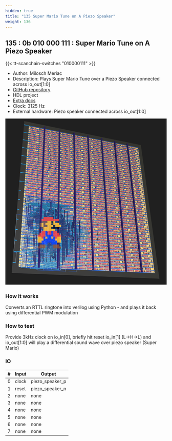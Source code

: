 ```yaml
---
hidden: true
title: "135 Super Mario Tune on A Piezo Speaker"
weight: 136
---
```


## 135 : 0b 010 000 111 : Super Mario Tune on A Piezo Speaker

{{< tt-scanchain-switches "010000111" >}}

* Author: Milosch Meriac
* Description: Plays Super Mario Tune over a Piezo Speaker connected across io_out[1:0]
* [GitHub repository](https://github.com/meriac/tt02-play-tune)
* HDL project
* [Extra docs](https://github.com/meriac/tt02-play-tune#readme)
* Clock: 3125 Hz
* External hardware: Piezo speaker connected across io_out[1:0]

![picture](images/chip-design.png)

### How it works

Converts an RTTL ringtone into verilog using Python - and plays it back using differential PWM modulation

### How to test

Provide 3kHz clock on io_in[0], briefly hit reset io_in[1] (L->H->L) and io_out[1:0] will play a differential sound wave over piezo speaker (Super Mario)

### IO

| # | Input        | Output       |
|---|--------------|--------------|
| 0 | clock  | piezo_speaker_p |
| 1 | reset  | piezo_speaker_n |
| 2 | none  | none |
| 3 | none  | none |
| 4 | none  | none |
| 5 | none  | none |
| 6 | none  | none |
| 7 | none  | none |
